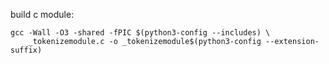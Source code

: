 build c module:

```shell
gcc -Wall -O3 -shared -fPIC $(python3-config --includes) \
    _tokenizemodule.c -o _tokenizemodule$(python3-config --extension-suffix)
```
